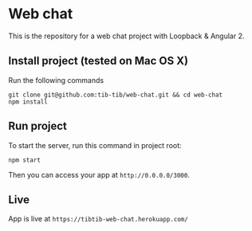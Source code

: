 # Web chat

This is the repository for a web chat project with Loopback & Angular 2.

## Install project (tested on Mac OS X)

Run the following commands
```
git clone git@github.com:tib-tib/web-chat.git && cd web-chat
npm install
```

## Run project

To start the server, run this command in project root:

```
npm start
```

Then you can access your app at `http://0.0.0.0/3000`.


## Live

App is live at `https://tibtib-web-chat.herokuapp.com/`
